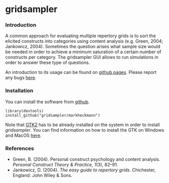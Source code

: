 # gridsampler


### Introduction

A common approach for evaluating multiple repertory grids is to sort the elicited constructs into categories using content analysis (e.g. Green, 2004; Jankowicz, 2004). Sometimes the question arises what sample size would be needed in order to achieve a minimum saturation of a certain number of constructs per category. The gridsampler GUI allows to run simulations in order to answer these type of questions.

An introduction to its usage can be found on [github pages](http://markheckmann.github.io/gridsampler/). Please report any bugs [here](https://github.com/markheckmann/gridsampler/issues).


### Installation 

You can install the software from [github](https://github.com/markheckmann/gridsampler).

    library(devtools)
    install_github("gridsampler/markheckmann") 

Note that [GTK2](http://www.gtk.org/) has to be already installed on the system in order to install *gridsampler*. You can find information on how to install the GTK on Windows and MacOS [here](https://gist.github.com/sebkopf/9405675).


### References

+ Green, B. (2004). Personal construct psychology and content analysis. *Personal Construct Theory & Practice, 1*(3), 82–91.
+ Jankowicz, D. (2004). *The easy guide to repertory grids*. Chichester, England: John Wiley & Sons.

